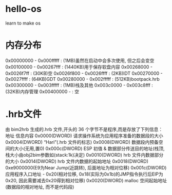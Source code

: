 # hello-os
learn to make os

# 内存分布
0x00000000 - 0x000fffff : (1MB)虽然在启动中会多次使用, 但之后会变空
0x00100000 - 0x00267fff : (1440KB)用于保存软盘内容
0x00268000 - 0x0026f7ff : (30KB)空
0x0026f800 - 0x0026ffff : (2KB)IDT
0x00270000 - 0x0027ffff : (64KB)GDT
0x00280000 - 0x002fffff : (512KB)bootpack.hrb
0x00300000 - 0x003fffff : (1MB)栈及其他
    0x003c0000 - 0x003c8fff : (32KB)内存管理
0x00400000 -            : 空

# .hrb文件
由 bim2hrb 生成的.hrb 文件,开头的 36 个字节不是程序,而是存放了下列信息：
地址            信息内容
0x0000(DWORD)   请求操作系统为应用程序准备的数据段的大小
0x0004(DWORD)   “Hari”(.hrb 文件的标志)
0x0008(DWORD)   数据段内预备空间的大小(无用,置0)
0x000c(DWORD)   ESP 初值 & 数据部分传送目的地址(栈顶, 栈大小由obj2bim参数如(stack:1k)决定)
0x0010(DWORD)   hrb 文件内数据部分的大小
0x0014(DWORD)   hrb 文件内数据的起始地址
0x0018(DWORD)   0xe9000000(E9为Near Jump(近跳转), 后面地址为相对位移)
0x001c(DWORD)   应用程序入口地址 - 0x20(相对位移, 0x18(实际为0x1b)的JMP指令执行后EIP为0x20, 因此需要减去0x20得到相对位移)
0x0020(DWORD)   malloc 空间起始地址(数据段的相对地址, 而不是代码段)
